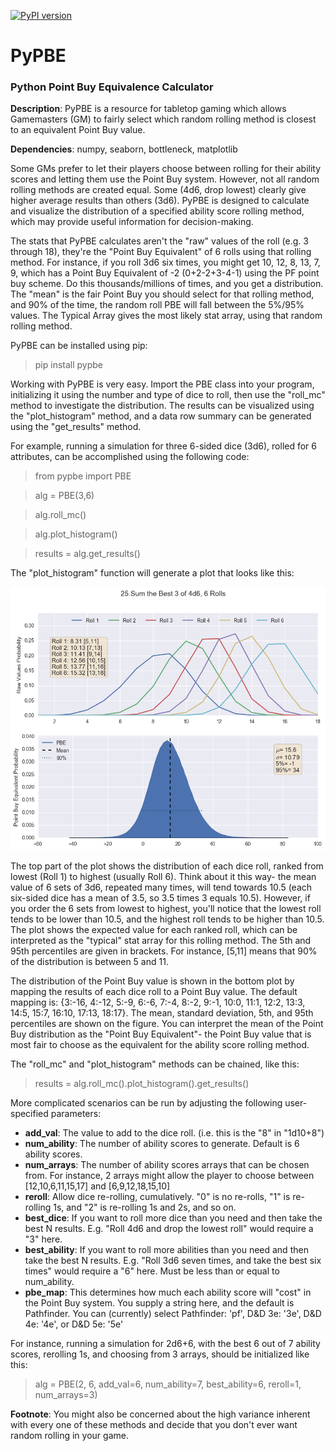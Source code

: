 [![PyPI version](https://badge.fury.io/py/pypbe.svg)](https://badge.fury.io/py/pypbe)

# PyPBE
### Python Point Buy Equivalence Calculator

**Description**: PyPBE is a resource for tabletop gaming which allows Gamemasters (GM) to fairly select which random rolling method is closest to an equivalent Point Buy value.

**Dependencies**: numpy, seaborn, bottleneck, matplotlib

Some GMs prefer to let their players choose between rolling for their ability scores and letting them use the Point Buy system. However, not all random rolling methods are created equal. Some (4d6, drop lowest) clearly give higher average results than others (3d6). PyPBE is designed to calculate and visualize the distribution of a specified ability score rolling method, which may provide useful information for decision-making.

The stats that PyPBE calculates aren't the "raw" values of the roll (e.g. 3 through 18), they're the "Point Buy Equivalent" of 6 rolls using that rolling method. For instance, if you roll 3d6 six times, you might get 10, 12, 8, 13, 7, 9, which has a Point Buy Equivalent of -2 (0+2-2+3-4-1) using the PF point buy scheme. Do this thousands/millions of times, and you get a distribution. The "mean" is the fair Point Buy you should select for that rolling method, and 90% of the time, the random roll PBE will fall between the 5%/95% values. The Typical Array gives the most likely stat array, using that random rolling method.

PyPBE can be installed using pip:

> pip install pypbe

Working with PyPBE is very easy. Import the PBE class into your program, initializing it using the number and type of dice to roll, then use the "roll_mc" method to investigate the distribution. The results can be visualized using the "plot_histogram" method, and a data row summary can be generated using the "get_results" method. 

For example, running a simulation for three 6-sided dice (3d6), rolled for 6 attributes, can be accomplished using the following code:

> from pypbe import PBE

> alg = PBE(3,6)

> alg.roll_mc()

> alg.plot_histogram()

> results = alg.get_results()

The "plot_histogram" function will generate a plot that looks like this:

![Example Histogram](https://github.com/drericstrong/pypbe/blob/master/images/4d6_example.png)

The top part of the plot shows the distribution of each dice roll, ranked from lowest (Roll 1) to highest (usually Roll 6). Think about it this way- the mean value of 6 sets of 3d6, repeated many times, will tend towards 10.5 (each six-sided dice has a mean of 3.5, so 3.5 times 3 equals 10.5). However, if you order the 6 sets from lowest to highest, you'll notice that the lowest roll tends to be lower than 10.5, and the highest roll tends to be higher than 10.5. The plot shows the expected value for each ranked roll, which can be interpreted as the "typical" stat array for this rolling method. The 5th and 95th percentiles are given in brackets. For instance, [5,11] means that 90% of the distribution is between 5 and 11.

The distribution of the Point Buy value is shown in the bottom plot by mapping the results of each dice roll to a Point Buy value. The default mapping is: {3:-16, 4:-12, 5:-9, 6:-6, 7:-4, 8:-2, 9:-1, 10:0, 11:1, 12:2, 13:3, 14:5, 15:7, 16:10, 17:13, 18:17}. The mean, standard deviation, 5th, and 95th percentiles are shown on the figure. You can interpret the mean of the Point Buy distribution as the "Point Buy Equivalent"- the Point Buy value that is most fair to choose as the equivalent for the ability score rolling method.

The "roll_mc" and "plot_histogram" methods can be chained, like this:

> results = alg.roll_mc().plot_histogram().get_results()

More complicated scenarios can be run by adjusting the following user-specified parameters:

* **add_val**: The value to add to the dice roll. (i.e. this is the "8" in "1d10+8")
* **num_ability**: The number of ability scores to generate. Default is 6 ability scores.
* **num_arrays**: The number of ability scores arrays that can be chosen from. For instance, 2 arrays might allow the player to choose between [12,10,6,11,15,17] and [6,9,12,18,15,10]
* **reroll**: Allow dice re-rolling, cumulatively. "0" is no re-rolls, "1" is re-rolling 1s, and "2" is re-rolling 1s and 2s, and so on.
* **best_dice**: If you want to roll more dice than you need and then take the best N results. E.g. "Roll 4d6 and drop the lowest roll" would require a "3" here.
* **best_ability**: If you want to roll more abilities than you need and then take the best N results. E.g. "Roll 3d6 seven times, and take the best six times" would require a "6" here. Must be less than or equal to num_ability.
* **pbe_map**: This determines how much each ability score will "cost" in the Point Buy system. You supply a string here, and the default is Pathfinder. You can (currently) select Pathfinder: 'pf', D&D 3e: '3e', D&D 4e: '4e', or D&D 5e: '5e'

For instance, running a simulation for 2d6+6, with the best 6 out of 7 ability scores, rerolling 1s, and choosing from 3 arrays, should be initialized like this:

> alg = PBE(2, 6, add_val=6, num_ability=7, best_ability=6, reroll=1, num_arrays=3)

**Footnote**: You might also be concerned about the high variance inherent with every one of these methods and decide that you don't ever want random rolling in your game.
